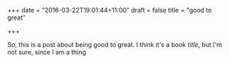 +++
date = "2016-03-22T19:01:44+11:00"
draft = false
title = "good to great"

+++

So, this is a post about being good to great.  I think it's a book *title*, but I'm not sure, since I am a thing
